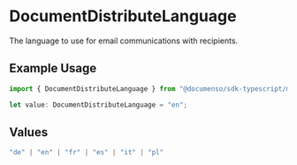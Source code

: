 # DocumentDistributeLanguage

The language to use for email communications with recipients.

## Example Usage

```typescript
import { DocumentDistributeLanguage } from "@documenso/sdk-typescript/models/operations";

let value: DocumentDistributeLanguage = "en";
```

## Values

```typescript
"de" | "en" | "fr" | "es" | "it" | "pl"
```